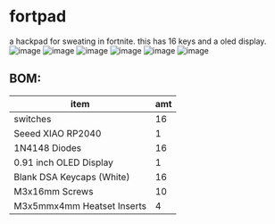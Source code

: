 # fortpad
a hackpad for sweating in fortnite. this has 16 keys and a oled display.
![image](https://github.com/user-attachments/assets/911b3199-a721-443e-b618-7bd15d619ff9)
![image](https://github.com/user-attachments/assets/0c2d032d-1353-45d6-8ee1-4f05d0231855)
![image](https://github.com/user-attachments/assets/269ca4a6-7c34-451e-8e98-37880b91b807)
![image](https://github.com/user-attachments/assets/a4c36877-eee1-4a5c-9d5d-644f94782ef5)
![image](https://github.com/user-attachments/assets/41aa2890-1036-404f-b41c-5c3c49264b68)
![image](https://github.com/user-attachments/assets/3d8200b6-c4bf-4348-9147-0c147320cf5a)

## BOM:
| item                            | amt|
|---------------------------------|----|
| switches                        | 16 |
| Seeed XIAO RP2040               | 1  |
| 1N4148 Diodes                   | 16 |
| 0.91 inch OLED Display          | 1  |
| Blank DSA Keycaps (White)       | 16 |
| M3x16mm Screws                  | 10 |
| M3x5mmx4mm Heatset Inserts      | 4  |
